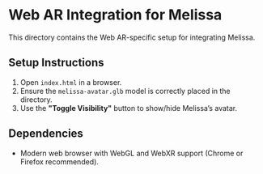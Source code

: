 # Web AR Integration for Melissa

This directory contains the Web AR-specific setup for integrating Melissa.

## Setup Instructions
1. Open `index.html` in a browser.
2. Ensure the `melissa-avatar.glb` model is correctly placed in the directory.
3. Use the **"Toggle Visibility"** button to show/hide Melissa’s avatar.

## Dependencies
- Modern web browser with WebGL and WebXR support (Chrome or Firefox recommended).

